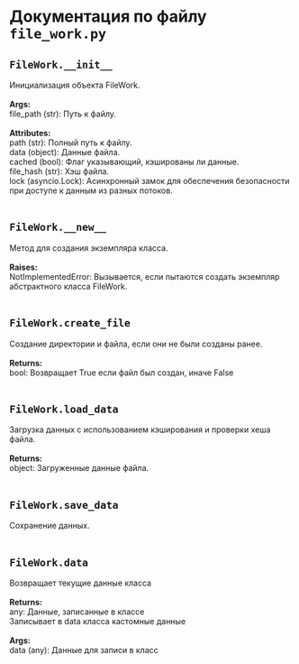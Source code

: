 # Документация по файлу `file_work.py`

## `FileWork.__init__`<br>
Инициализация объекта FileWork.<br>
<br>
**Args:**<br>
file_path (str): Путь к файлу.<br>
<br>
**Attributes:**<br>
path (str): Полный путь к файлу.<br>
data (object): Данные файла.<br>
cached (bool): Флаг указывающий, кэшированы ли данные.<br>
file_hash (str): Хэш файла.<br>
lock (asyncio.Lock): Асинхронный замок для обеспечения безопасности при доступе к данным из разных потоков.<br>
<br>
## `FileWork.__new__`<br>
Метод для создания экземпляра класса.<br>
<br>
**Raises:**<br>
NotImplementedError: Вызывается, если пытаются создать экземпляр абстрактного класса FileWork.<br>
<br>
## `FileWork.create_file`<br>
Создание директории и файла, если они не были созданы ранее.<br>
<br>
**Returns:**<br>
bool: Возвращает True если файл был создан, иначе False<br>
<br>
## `FileWork.load_data`<br>
Загрузка данных с использованием кэширования и проверки хеша файла.<br>
<br>
**Returns:**<br>
object: Загруженные данные файла.<br>
<br>
## `FileWork.save_data`<br>
Сохранение данных.<br>
<br>
## `FileWork.data`<br>
Возвращает текущие данные класса<br>
<br>
**Returns:**<br>
any: Данные, записанные в классе<br>
Записывает в data класса кастомные данные<br>
<br>
**Args:**<br>
data (any): Данные для записи в класс<br>
<br>
